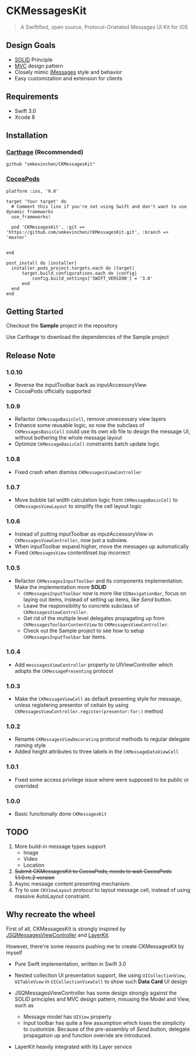 # CKMessagesKit

> A Swiftified, open source, Protocol-Orietated Messages UI Kit for iOS




## Design Goals
* [SOLID](https://en.wikipedia.org/wiki/SOLID_(object-oriented_design)) Principle
* [MVC](https://en.wikipedia.org/wiki/Model%E2%80%93view%E2%80%93controller) design pattern
* Closely mimic [iMessages](https://support.apple.com/en-us/HT201287) style and behavior
* Easy customization and extension for clients


##  Requirements
* Swift 3.0
* Xcode 8

## Installation

### [Carthage](https://github.com/Carthage/Carthage) (Recommended)

```
github "xmkevinchen/CKMessagesKit"
```

### [CocoaPods](https://cocoapods.org/)

```
platform :ios, '9.0'

target 'Your target' do
  # Comment this line if you're not using Swift and don't want to use dynamic frameworks
  use_frameworks!

  pod 'CKMessagesKit', :git => 'https://github.com/xmkevinchen/CKMessagesKit.git', :branch => 'master'


end

post_install do |installer|
  installer.pods_project.targets.each do |target|
      target.build_configurations.each do |config|
          config.build_settings['SWIFT_VERSION'] = '3.0'
      end
  end
end

```



## Getting Started

Checkout the **Sample** project in the repository

Use Carthage to download the dependencies of the Sample project

## Release Note

### 1.0.10
- Reverse the inputToolbar back as inputAccessoryView
- CocoaPods officially supported

### 1.0.9
- Refactor `CKMessageBasicCell`, remove unnecessary view layers
- Enhance some reusable logic, so now the subclass of `CKMessagesBasicCell` could use its own xib file to design the message UI, without bothering the whole message layout
- Optimize `CKMessageBasicCell` constraints batch update logic

### 1.0.8
- Fixed crash when dismiss `CKMessagesViewController`

### 1.0.7
- Move bubble tail width calculation logic from `CKMessageBasicCell` to `CKMessagesViewLayout` to simplify the cell layout logic

### 1.0.6
- Instead of putting inputToolbar as inputAccessoryView in `CKMessagesViewController`, now just a subview.
- When inputToolbar expand higher, move the messages up automatically
- Fixed `CKMessagesView` contentInset.top incorrect

### 1.0.5
- Refactor `CKMessagesInputToolbar` and its components implementation. Make the implementation more **SOLID**
    - `CKMessagesInputToolbar` now is more like `UINavigationBar`, focus on laying out items, instead of setting up items, like *Send* button.
    - Leave the responsibility to concrete subclass of `CKMessagesViewController`.
    - Get rid of the multiple level delegates propagating up from `CKMessagesToolbarContentView` to `CKMessagesViewController`.
    - Check out the Sample project to see how to setup `CKMessagesInputToolbar` bar items.

### 1.0.4
- Add `messsagesViewController` property to UIViewController which adopts the `CKMessagePresenting` protocol

### 1.0.3
- Make the `CKMessageViewCell` as default presenting style for message, unless registering presentor of ceitain by using `CKMessagesViewController.register(presentor:for:)` method

### 1.0.2
- Rename `CKMessagesViewDecorating` protocol methods to regular delegate naming style
- Added height attributes to three labels in the `CKMessageDataViewCell`

### 1.0.1
- Fixed some access privilege issue where were supposed to be public or overrided

### 1.0.0
- Basic functionally done `CKMessagesKit`




## TODO
1. More build-in message types support
    * Image
    * Video
    * Location
2. ~~Submit CKMessagesKit to CocoaPods, needs to wait CocoaPods 1.1.0.rc.2 version~~
3. Async message content presenting mechanism.
4. Try to use `CKViewLayout` protocol to layout message cell, instead of using massive AutoLayout constraint.

## Why recreate the wheel
First of all, CKMessagesKit is strongly inspired by [JSQMessagesViewController](https://github.com/jessesquires/JSQMessagesViewController) and [LayerKit](https://layer.com/).

However, there're some reasons pushing me to create CKMessagesKit by myself

* Pure Swift implementation, written in Swift 3.0
* Nested collection UI presentation support, like using `UICollectionView`, `UITableView` in `UICollectionViewCell` to show such **Data Card** UI design
* JSQMessagesViewController has some design strongly against the SOLID principles and MVC design pattern, misusing the Model and View, such as
    * Message model has `UIView` property
    * Input toolbar has quite a few assumption which loses the simplicity to customize. Because of the pre-assembly of *Send* button, delegate propagation up and function override are introduced.

* LayerKit heavily integrated with its Layer service
